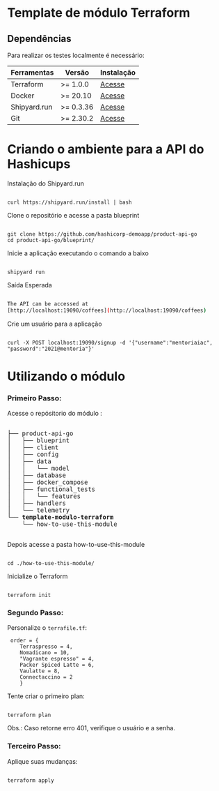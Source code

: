 # Template de módulo Terraform

## Dependências

Para realizar os testes localmente é necessário:

| Ferramentas | Versão | Instalação |
| ----------- | ------ | ---------- |
| Terraform   | >= 1.0.0 | [Acesse](https://learn.hashicorp.com/tutorials/terraform/install-cli) |
| Docker      | >= 20.10 | [Acesse](https://www.digitalocean.com/community/tutorials/how-to-install-and-use-docker-on-ubuntu-20-04-pt) |
| Shipyard.run | >= 0.3.36 | [Acesse](https://shipyard.run/docs/install) |
| Git |  >= 2.30.2 | [Acesse](https://git-scm.com/downloads) |

# Criando o ambiente para a API do Hashicups

Instalação do Shipyard.run

```

curl https://shipyard.run/install | bash

```

Clone o repositório e acesse a pasta blueprint

```

git clone https://github.com/hashicorp-demoapp/product-api-go
cd product-api-go/blueprint/

```

Inicie a aplicação executando o comando a baixo

```

shipyard run

```

Saída Esperada

```bash

The API can be accessed at
[http://localhost:19090/coffees](http://localhost:19090/coffees)

```

Crie um usuário para a aplicação

```

curl -X POST localhost:19090/signup -d '{"username":"mentoriaiac", "password":"2021@mentoria"}'

```

# Utilizando o módulo

### Primeiro Passo:

Acesse o repósitorio do módulo :

<pre>

├── product-api-go
│   ├── blueprint
│   ├── client
│   ├── config
│   ├── data
│   │   └── model
│   ├── database
│   ├── docker_compose
│   ├── functional_tests
│   │   └── features
│   ├── handlers
│   └── telemetry
<b>└── template-modulo-terraform </b>
    └── how-to-use-this-module

</pre>

Depois acesse a pasta how-to-use-this-module

```

cd ./how-to-use-this-module/

```

Inicialize o Terraform

```

terraform init

```

### Segundo Passo:

Personalize o `terrafile.tf`:

```
 order = {
    Terraspresso = 4,
    Nomadicano = 10,
    "Vagrante espresso" = 4,
    Packer Spiced Latte = 6,
    Vaulatte = 8,
    Connectaccino = 2
    }  

```

Tente criar o primeiro plan:
```

terraform plan

```

Obs.: Caso retorne erro 401, verifique o usuário e a senha.

### Terceiro Passo:

Aplique suas mudanças:

```

terraform apply

```